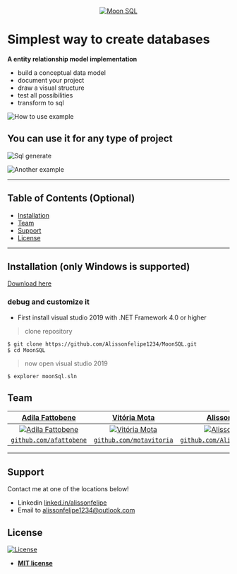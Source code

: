 <p align=center><a href="https://github.com/Alissonfelipe1234/MoonSQL/releases"><img src="https://github.com/Alissonfelipe1234/MoonSQL/raw/master/images/moonLogo.png" title="Moon SQL" alt="Moon SQL"></a></p>

# Simplest way to create databases

**A entity relationship model implementation**

- build a conceptual data model
- document your project
- draw a visual structure
- test all possibilities
- transform to sql

![How to use example](https://raw.githubusercontent.com/Alissonfelipe1234/MoonSQL/master/images/howUse1.gif)


## You can use it for any type of project

![Sql generate](https://raw.githubusercontent.com/Alissonfelipe1234/MoonSQL/master/images/howUse2.gif)

![Another example](https://raw.githubusercontent.com/Alissonfelipe1234/MoonSQL/master/images/howUse3.gif)

---

## Table of Contents (Optional)

- [Installation](#installation)
- [Team](#team)
- [Support](#support)
- [License](#license)

---

## Installation (only Windows is supported)

<a href="https://github.com/Alissonfelipe1234/MoonSQL/releases"> Download here</a>

### debug and customize it

- First install visual studio 2019 with .NET Framework 4.0 or higher

> clone repository

```shell
$ git clone https://github.com/Alissonfelipe1234/MoonSQL.git
$ cd MoonSQL
```

> now open visual studio 2019

```shell
$ explorer moonSql.sln
```

## Team

| <a href="https://github.com/afattobene" target="_blank">**Adila Fattobene**</a> | <a href="https://github.com/motavitoria" target="_blank">**Vitória Mota**</a> | <a href="https://alissonfelipe1234.github.io/" target="_blank">**Alisson Felipe**</a> |
| :---: |:---:| :---:|
| [![Adila Fattobene](https://avatars1.githubusercontent.com/u/45149297?s=640)](https://github.com/afattobene) | [![Vitória Mota](https://avatars0.githubusercontent.com/u/38865707?s=640)](https://github.com/motavitoria) | [![Alisson Felipe](https://alissonfelipe1234.github.io/assets/img/profile.jpg?s=640)](https://alissonfelipe1234.github.io/) |
| <a href="https://github.com/afattobene" target="_blank">`github.com/afattobene`</a> | <a href="https://github.com/motavitoria" target="_blank">`github.com/motavitoria`</a> | <a href="https://github.com/Alissonfelipe1234" target="_blank">`github.com/Alissonfelipe1234`</a> |
---


## Support

Contact me at one of the locations below!

- Linkedin <a href="https://www.linkedin.com/in/alissonfelipe" target="_blank">linked.in/alissonfelipe</a>
- Email to <a href="mailto:alissonfelipe1234@outlook.com">alissonfelipe1234@outlook.com</a>


## License

[![License](http://img.shields.io/:license-mit-blue.svg?style=flat-square)](http://badges.mit-license.org)

- **[MIT license](http://opensource.org/licenses/mit-license.php)**
